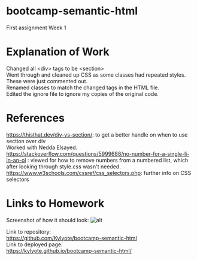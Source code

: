 # bootcamp-semantic-html
First assignment Week 1

# Explanation of Work
Changed all \<div> tags to be \<section>  
Went through and cleaned up CSS as some classes had repeated styles. These were just commented out.  
Renamed classes to match the changed tags in the HTML file.  
Edited the ignore file to ignore my copies of the original code.

# References
https://thisthat.dev/div-vs-section/: to get a better handle on when to use section over div  
Worked with Nedda Elsayed.  
https://stackoverflow.com/questions/5999688/no-number-for-a-single-li-in-an-ol : viewed for how to remove numbers from a numbered list, which after looking through style.css wasn't needed.  
https://www.w3schools.com/cssref/css_selectors.php: further info on CSS selectors 

# Links to Homework
Screenshot of how it should look:
![alt](./assets/images/HoriseonHomepage.png)

Link to repository:  
https://github.com/Kylyote/bootcamp-semantic-html  
Link to deployed page:  
https://kylyote.github.io/bootcamp-semantic-html/